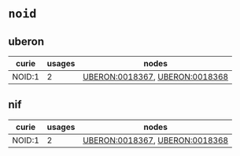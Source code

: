 # `noid`

## uberon

| curie   |   usages | nodes                                                                                                                            |
|---------|----------|----------------------------------------------------------------------------------------------------------------------------------|
| NOID:1  |        2 | [UBERON:0018367](http://purl.obolibrary.org/obo/UBERON_0018367), [UBERON:0018368](http://purl.obolibrary.org/obo/UBERON_0018368) |

## nif

| curie   |   usages | nodes                                                                                                                            |
|---------|----------|----------------------------------------------------------------------------------------------------------------------------------|
| NOID:1  |        2 | [UBERON:0018367](http://purl.obolibrary.org/obo/UBERON_0018367), [UBERON:0018368](http://purl.obolibrary.org/obo/UBERON_0018368) |

